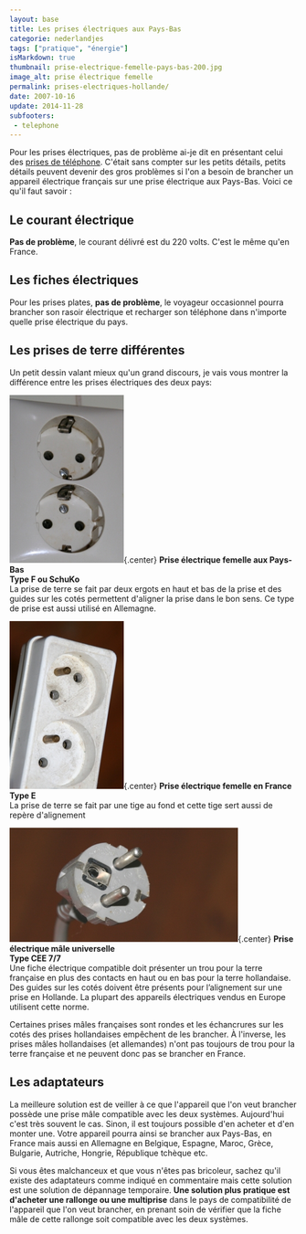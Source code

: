 ```yaml
---
layout: base
title: Les prises électriques aux Pays-Bas
categorie: nederlandjes
tags: ["pratique", "énergie"]
isMarkdown: true
thumbnail: prise-electrique-femelle-pays-bas-200.jpg
image_alt: prise électrique femelle
permalink: prises-electriques-hollande/
date: 2007-10-16
update: 2014-11-28
subfooters:
 - telephone
---
```


Pour les prises électriques, pas de problème ai-je dit en présentant celui des [prises de téléphone](/les-prises-telephoniques). C'était sans compter sur les petits détails, petits détails peuvent devenir des gros problèmes si l'on a besoin de brancher un appareil électrique français sur une prise électrique aux Pays-Bas. Voici ce qu'il faut savoir :

<!--excerpt-->

## Le courant électrique
**Pas de problème**, le courant délivré est du 220 volts. C'est le même qu'en France.

## Les fiches électriques
Pour les prises plates, **pas de problème**, le voyageur occasionnel pourra brancher son rasoir électrique et recharger son téléphone dans n'importe quelle prise électrique du pays.

## Les prises de terre différentes

Un petit dessin valant mieux qu'un grand discours, je vais vous montrer la différence entre les prises électriques des deux pays:

<!--excerpt-->

<div class="flex justify-center">
  <div class="m-3 text-left text-xs md:min-w-md ">

![prise électrique femelle](prise-electrique-femelle-pays-bas-200.jpg){.center}
**Prise électrique femelle aux Pays-Bas**  
**Type F ou SchuKo**  
La prise de terre se fait par deux ergots en haut et bas de la prise et des guides sur les cotés permettent d'aligner la prise dans le bon sens. Ce type de prise est aussi utilisé en Allemagne.
  </div>
  <div class="m-3 text-left text-xs md:min-w-md">

![prise électrique femelle](prise-electrique-femelle-france-200.jpg){.center}
**Prise électrique femelle en France**  
**Type E**  
La prise de terre se fait par une tige au fond et cette tige sert aussi de repère d'alignement
  </div>

</div>

<div class="flex justify-center">
  <div class="m-3 text-left text-xs max-w-[400px]">

![prise électrique male](prise-electrique-male-200.jpg){.center}
**Prise électrique mâle universelle**  
**Type CEE 7/7**  
Une fiche électrique compatible doit présenter un trou pour la terre française en plus des contacts en haut ou en bas pour la terre hollandaise. Des guides sur les cotés doivent être présents pour l’alignement sur une prise en Hollande. La plupart des appareils électriques vendus en Europe utilisent cette norme.
  </div>
</div>

Certaines prises mâles françaises sont rondes et les échancrures sur les cotés des prises hollandaises empêchent de les brancher. À l'inverse, les prises mâles hollandaises (et allemandes) n'ont pas toujours de trou pour la terre française et ne peuvent donc pas se brancher en France.

## Les adaptateurs

La meilleure solution est de veiller à ce que l'appareil que l'on veut brancher possède une prise mâle compatible avec les deux systèmes. Aujourd'hui c'est très souvent le cas. Sinon, il est toujours possible d'en acheter et d'en monter une. Votre appareil pourra ainsi se brancher aux Pays-Bas, en France mais aussi en Allemagne en Belgique, Espagne, Maroc, Grèce, Bulgarie, Autriche, Hongrie, République tchèque etc.

Si vous êtes malchanceux et que vous n'êtes pas bricoleur, sachez qu'il existe des adaptateurs comme indiqué en commentaire mais cette solution est une solution de dépannage temporaire. **Une solution plus pratique est d'acheter une rallonge ou une multiprise** dans le pays de compatibilité de l'appareil que l'on veut brancher, en prenant soin de vérifier que la fiche mâle de cette rallonge soit compatible avec les deux systèmes.


<!-- post notes:
http://www.pakata.com/blog/2014/02/prises-voltages-adaptateur-convertisseur/#Les_prises_Franaises_C_E_et_F_dans_le_monde
--->
